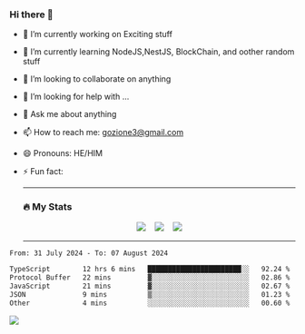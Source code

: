 ### Hi there 👋

<!--
**charlieScript/charlieScript** is a ✨ _special_ ✨ repository because its `README.md` (this file) appears on your GitHub profile.

Here are some ideas to get you started: -->

- 🔭 I’m currently working on Exciting stuff
- 🌱 I’m currently learning NodeJS,NestJS, BlockChain, and oother random stuff
- 👯 I’m looking to collaborate on anything
- 🤔 I’m looking for help with ...
- 💬 Ask me about anything
- 📫 How to reach me: gozione3@gmail.com
- 😄 Pronouns: HE/HIM
- ⚡ Fun fact:


  ---

  ### :fire: My Stats

  <div id="stats" align="center">
  <img src="http://github-readme-streak-stats.herokuapp.com?user=charlieScript&theme=dark&date_format=M%20j%5B%2C%20Y%5D" />&nbsp;&nbsp;&nbsp;
  <img src="https://github-readme-stats.vercel.app/api/top-langs/?username=charlieScript&layout=compact&theme=vision-friendly-dark"/>&nbsp;&nbsp;&nbsp;
  <img src="https://github-readme-stats.vercel.app/api?username=charlieScript&show_icons=true&theme=radical"/>
  </div>

  ---



<!--START_SECTION:waka-->

```txt
From: 31 July 2024 - To: 07 August 2024

TypeScript        12 hrs 6 mins   ███████████████████████░░   92.24 %
Protocol Buffer   22 mins         ▓░░░░░░░░░░░░░░░░░░░░░░░░   02.86 %
JavaScript        21 mins         ▓░░░░░░░░░░░░░░░░░░░░░░░░   02.67 %
JSON              9 mins          ▒░░░░░░░░░░░░░░░░░░░░░░░░   01.23 %
Other             4 mins          ░░░░░░░░░░░░░░░░░░░░░░░░░   00.60 %
```

<!--END_SECTION:waka-->
![](https://komarev.com/ghpvc/?username=charlieScript)
